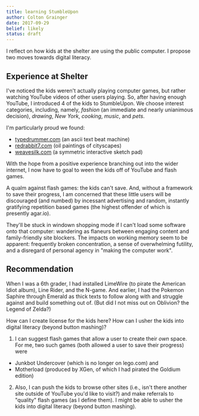 ```yaml
---
title: learning StumbleUpon
author: Colton Grainger
date: 2017-09-29
belief: likely
status: draft
---
```


I reflect on how kids at the shelter are using the public computer. I propose two moves towards digital literacy.

## Experience at Shelter

I've noticed the kids weren't actually playing computer games, but rather watching YouTube videos of other users playing. So, after having enough YouTube, I introduced 4 of the kids to StumbleUpon. We choose interest categories, including, namely, *fashion* (an immediate and nearly unianimous decision), *drawing*, *New York*, *cooking*, *music*, and *pets*.

I'm particularly proud we found:
- [typedrummer.com](http://www.typedrummer.com) (an ascii text beat machine)
- [redrabbit7.com](http://redrabbit7.org) (oil paintings of cityscapes)
- [weavesilk.com](http://weavesilk.com) (a symmetric interactive sketch pad)

With the hope from a positive experience branching out into the wider internet, I now have to goal to ween the kids off of YouTube and flash games.

A qualm against flash games: the kids can't save. And, without a framework to save their progress, I am concerned that these little users will be discouraged (and numbed) by incessant advertising and random, instantly gratifying repetition based games (the highest offender of which is presently agar.io). 

They'll be stuck in windown shopping mode if I can't load some software onto that computer: wandering as flaneurs between engaging content and family-friendly site blockers. The impacts on working memory seem to be apparent: frequently broken concentration, a sense of overwhelming futility, and a disregard of personal agency in "making the computer work".

## Recommendation 

When I was a 6th grader, I had installed LimeWire (to pirate the American Idiot album), Line Rider, and the N-game. And earlier, I had the Pokemon Saphire through Emerald as thick texts to follow along with and struggle against and build something out of. (But did I not miss out on Oblivion? the Legend of Zelda?)

How can I create license for the kids here? How can I usher the kids into digital literacy (beyond button mashing)?

1. I can suggest flash games that allow a user to create their *own* space. For me, two such games (both allowed a user to save their progress) were
- Junkbot Undercover (which is no longer on lego.com) and 
- Motherload (produced by XGen, of which I had pirated the Goldium edition)

2. Also, I can push the kids to browse other sites  (i.e., isn't there another site outside of YouTube you'd like to visit?) and make referrals to "quality" flash games (as I define them). I might be able to usher the kids into digital literacy (beyond button mashing).
